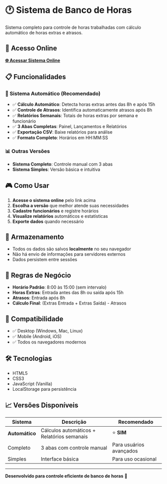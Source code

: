 # 🕐 Sistema de Banco de Horas

Sistema completo para controle de horas trabalhadas com cálculo automático de horas extras e atrasos.

## 🚀 Acesso Online

**[🌐 Acessar Sistema Online](https://seu-usuario.github.io/banco-de-horas/)**

## 📋 Funcionalidades

### 🎯 Sistema Automático (Recomendado)
- ✅ **Cálculo Automático**: Detecta horas extras antes das 8h e após 15h
- ✅ **Controle de Atrasos**: Identifica automaticamente atrasos após 8h
- ✅ **Relatórios Semanais**: Totais de horas extras por semana e funcionário
- ✅ **3 Abas Completas**: Painel, Lançamentos e Relatórios
- ✅ **Exportação CSV**: Baixe relatórios para análise
- ✅ **Formato Completo**: Horários em HH:MM:SS

### 📊 Outras Versões
- **Sistema Completo**: Controle manual com 3 abas
- **Sistema Simples**: Versão básica e intuitiva

## 🎮 Como Usar

1. **Acesse o sistema online** pelo link acima
2. **Escolha a versão** que melhor atende suas necessidades
3. **Cadastre funcionários** e registre horários
4. **Visualize relatórios** automáticos e estatísticas
5. **Exporte dados** quando necessário

## 💾 Armazenamento

- Todos os dados são salvos **localmente** no seu navegador
- Não há envio de informações para servidores externos
- Dados persistem entre sessões

## 🔧 Regras de Negócio

- **Horário Padrão**: 8:00 às 15:00 (sem intervalo)
- **Horas Extras**: Entrada antes das 8h ou saída após 15h
- **Atrasos**: Entrada após 8h
- **Cálculo Final**: (Extras Entrada + Extras Saída) - Atrasos

## 📱 Compatibilidade

- ✅ Desktop (Windows, Mac, Linux)
- ✅ Mobile (Android, iOS)
- ✅ Todos os navegadores modernos

## 🛠️ Tecnologias

- HTML5
- CSS3
- JavaScript (Vanilla)
- LocalStorage para persistência

## 📈 Versões Disponíveis

| Sistema | Descrição | Recomendado |
|---------|-----------|-------------|
| **Automático** | Cálculos automáticos + Relatórios semanais | ⭐ **SIM** |
| Completo | 3 abas com controle manual | Para usuários avançados |
| Simples | Interface básica | Para uso ocasional |

---

**Desenvolvido para controle eficiente de banco de horas** 🚀